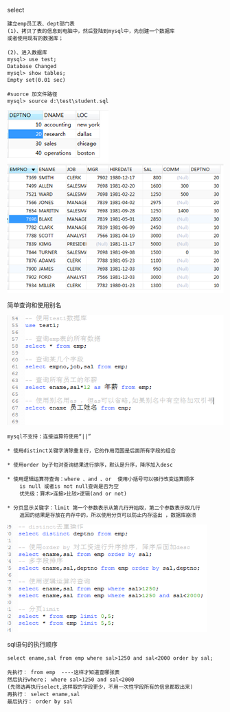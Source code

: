 select

    建立emp员工表、dept部门表
    (1)、拷贝了表的信息到电脑中，然后登陆到mysql中，先创建一个数据库
    或者使用现有的数据库；
    
    (2)、进入数据库
    mysql> use test;
    Database Changed
    mysql> show tables;
    Empty set(0.01 sec)
    
    #suorce 加文件路径
    mysql> source d:\test\student.sql
    
![dept](../picture/dept.png)
![emp](../picture/emp.png)

简单查询和使用别名

![select](../picture/select01.png)

    mysql不支持：连接运算符使用“||”
    
    * 使用distinct关键字清除重复行，它的作用范围是后面所有字段的组合
    
    * 使用order by子句对查询结果进行排序，默认是升序，降序加入desc
    
    * 使用逻辑运算符查询：where 、and 、or  使用小括号可以强行改变运算顺序
        is null 或者is not null查询是否为空
        优先级：算术>连接>比较>逻辑(and or not)
        
    * 分页显示关键字：limit 第一个参数表示从第几行开始取，第二个参数表示取几行
        返回的结果是存放在内存中的，所以使用分页可以防止内存溢出 ，数据库崩溃
        
![select](../picture/sql02.png)   

sql语句的执行顺序

    select ename,sal from emp where sal>1250 and sal<2000 order by sal;
    
    先执行： from emp  ----这样才知道查哪张表
    然后执行where； where sal>1250 and sal<2000
    (先筛选再执行select,这样取的字段更少，不用一次性字段所有的信息都取出来)
    再执行： select ename,sal
    最后执行： order by sal  
    
